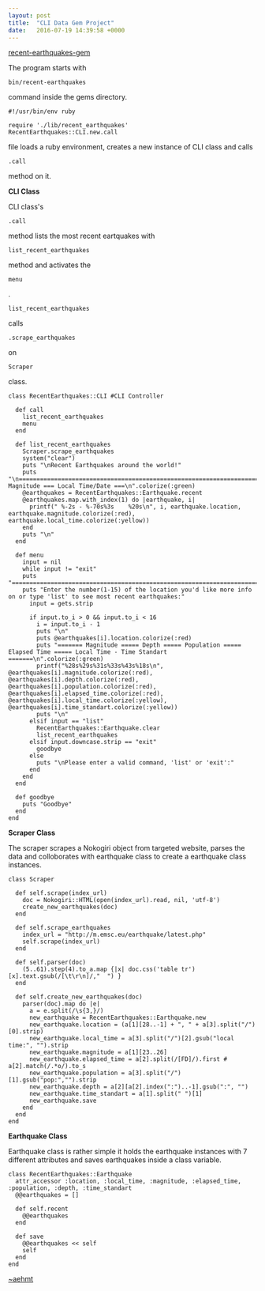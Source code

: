 ```yaml
---
layout: post
title:  "CLI Data Gem Project"
date:   2016-07-19 14:39:58 +0000
---
```



[recent-earthquakes-gem](https://github.com/aehmt/recent-earthquakes-cli-gem)

The program starts with 
```
bin/recent-earthquakes
```
command inside the gems directory.

```
#!/usr/bin/env ruby

require './lib/recent_earthquakes'
RecentEarthquakes::CLI.new.call
```

file loads a ruby environment, creates a new instance of CLI class and calls 
```
.call
```
method on it. 

**CLI Class**

CLI class's 
```
.call
```
method lists the most recent eartquakes with 
```
list_recent_earthquakes 
```
method and activates the 
```
menu
```
. 
```
list_recent_earthquakes 
```
calls
```
.scrape_earthquakes
```
on
```
Scraper
```
class.

```
class RecentEarthquakes::CLI #CLI Controller

  def call
    list_recent_earthquakes
    menu
  end

  def list_recent_earthquakes
    Scraper.scrape_earthquakes
    system("clear")
    puts "\nRecent Earthquakes around the world!"
    puts "\n======================================================================== Magnitude === Local Time/Date ===\n".colorize(:green)
    @earthquakes = RecentEarthquakes::Earthquake.recent
    @earthquakes.map.with_index(1) do |earthquake, i|
      printf(" %-2s - %-70s%3s    %20s\n", i, earthquake.location, earthquake.magnitude.colorize(:red), earthquake.local_time.colorize(:yellow))
    end
    puts "\n"
  end

  def menu
    input = nil
    while input != "exit" 
    puts "==========================================================================================================\n".colorize(:green)
    puts "Enter the number(1-15) of the location you'd like more info on or type 'list' to see most recent earthquakes:"
      input = gets.strip

      if input.to_i > 0 && input.to_i < 16
        i = input.to_i - 1
        puts "\n"
        puts @earthquakes[i].location.colorize(:red)
        puts "======= Magnitude ===== Depth ===== Population ===== Elapsed Time ===== Local Time - Time Standart =======\n".colorize(:green)
        printf("%28s%29s%31s%33s%43s%18s\n", @earthquakes[i].magnitude.colorize(:red), @earthquakes[i].depth.colorize(:red), @earthquakes[i].population.colorize(:red), @earthquakes[i].elapsed_time.colorize(:red), @earthquakes[i].local_time.colorize(:yellow), @earthquakes[i].time_standart.colorize(:yellow))
        puts "\n"
      elsif input == "list"
        RecentEarthquakes::Earthquake.clear
        list_recent_earthquakes
      elsif input.downcase.strip == "exit"
        goodbye
      else
        puts "\nPlease enter a valid command, 'list' or 'exit':"
      end
    end
  end

  def goodbye
    puts "Goodbye"
  end
end
```

**Scraper Class**

The scraper scrapes a Nokogiri object from targeted website, parses the data and colloborates with earthquake class to create a earthquake class instances.

```
class Scraper

  def self.scrape(index_url)
    doc = Nokogiri::HTML(open(index_url).read, nil, 'utf-8') 
    create_new_earthquakes(doc)
  end

  def self.scrape_earthquakes
    index_url = "http://m.emsc.eu/earthquake/latest.php"
    self.scrape(index_url)
  end

  def self.parser(doc)
    (5..61).step(4).to_a.map {|x| doc.css('table tr')[x].text.gsub(/[\t\r\n]/,"  ") }
  end

  def self.create_new_earthquakes(doc)
    parser(doc).map do |e|
      a = e.split(/\s{3,}/)
      new_earthquake = RecentEarthquakes::Earthquake.new
      new_earthquake.location = (a[1][28..-1] + ", " + a[3].split("/")[0].strip)
      new_earthquake.local_time = a[3].split("/")[2].gsub("local time:", "").strip
      new_earthquake.magnitude = a[1][23..26]
      new_earthquake.elapsed_time = a[2].split(/[FD]/).first # a[2].match(/.*o/).to_s
      new_earthquake.population = a[3].split("/")[1].gsub("pop:","").strip
      new_earthquake.depth = a[2][a[2].index(":")..-1].gsub(":", "")
      new_earthquake.time_standart = a[1].split(" ")[1]
      new_earthquake.save
    end
  end
end

```

**Earthquake Class**

Earthquake class is rather simple it holds the earthquake instances with 7 different attributes and saves earthquakes inside a class variable.

```
class RecentEarthquakes::Earthquake
  attr_accessor :location, :local_time, :magnitude, :elapsed_time, :population, :depth, :time_standart
  @@earthquakes = []

  def self.recent
    @@earthquakes
  end

  def save
    @@earthquakes << self
    self
  end
end

```




[~aehmt](https://github.com/aehmt/)

